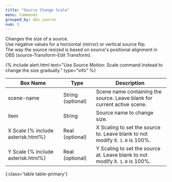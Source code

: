 ```yaml
---
title: "Source Change Scale"
menu: Commands
grouped_by: obs_source
num: 3
---
```

Changes the size of a source.\
Use negative values for a horizontal (mirror) or vertical source flip.\
The way the source resized is based on source's positional alignment in OBS (source-Transform-Edit Transform).

{% include alert.html text="Use Source Motion: Scale command instead to change the size gradually." type="info" %} 

| Box Name | Type | Description | 
|-------|--------|--------
|scene-name	|String (optional)|	Scene name containing the source. Leave blank for current active scene.
|item	|String |	Source name to change size.
|X Scale {% include asterisk.html%}	|Real (optional)	|X Scaling to set the source to. Leave blank to not modify it. `1.0` is 100%.
|Y Scale {% include asterisk.html%}	|Real (optional)|	Y Scaling to set the source at. Leave blank to not modify it. `1.0` is 100%.
{:class='table table-primary'}









